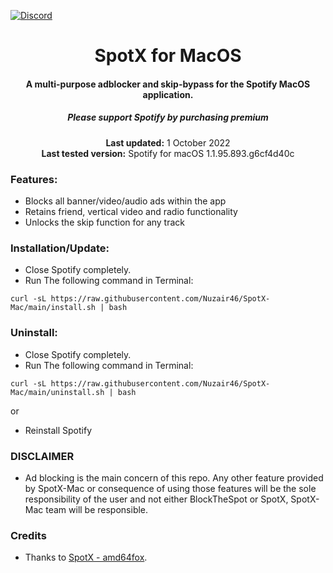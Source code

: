 [![Discord](https://discord.com/api/guilds/807273906872123412/widget.png)](https://discord.gg/p43cusgUPm)

<center>
    <h1 align="center">SpotX for MacOS</h1>
    <h4 align="center">A multi-purpose adblocker and skip-bypass for the Spotify MacOS application.</h4>
    <h5 align="center">Please support Spotify by purchasing premium</h5>
    <p align="center">
        <strong>Last updated:</strong> 1 October 2022<br>
        <strong>Last tested version:</strong> Spotify for macOS 1.1.95.893.g6cf4d40c
    </p> 
</center>

### Features:

- Blocks all banner/video/audio ads within the app
- Retains friend, vertical video and radio functionality
- Unlocks the skip function for any track

### Installation/Update:

- Close Spotify completely.
- Run The following command in Terminal:

```
curl -sL https://raw.githubusercontent.com/Nuzair46/SpotX-Mac/main/install.sh | bash
```

### Uninstall:

- Close Spotify completely.
- Run The following command in Terminal:

```
curl -sL https://raw.githubusercontent.com/Nuzair46/SpotX-Mac/main/uninstall.sh | bash
```

or

- Reinstall Spotify

### DISCLAIMER

- Ad blocking is the main concern of this repo. Any other feature provided by SpotX-Mac or consequence of using those features will be the sole responsibility of the user and not either BlockTheSpot or SpotX, SpotX-Mac team will be responsible.

### Credits

- Thanks to [SpotX - amd64fox](https://github.com/amd64fox/spotx).
